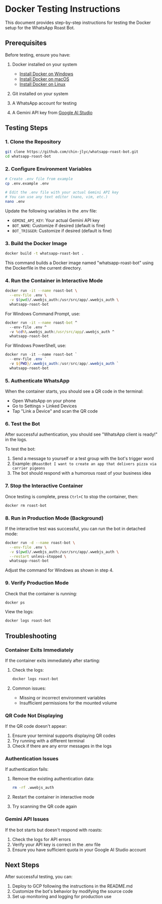 # Docker Testing Instructions

This document provides step-by-step instructions for testing the Docker setup for the WhatsApp Roast Bot.

## Prerequisites

Before testing, ensure you have:

1. Docker installed on your system
   - [Install Docker on Windows](https://docs.docker.com/desktop/install/windows-install/)
   - [Install Docker on macOS](https://docs.docker.com/desktop/install/mac-install/)
   - [Install Docker on Linux](https://docs.docker.com/engine/install/)

2. Git installed on your system
3. A WhatsApp account for testing
4. A Gemini API key from [Google AI Studio](https://ai.google.dev/)

## Testing Steps

### 1. Clone the Repository

```bash
git clone https://github.com/chin-jlyc/whatsapp-roast-bot.git
cd whatsapp-roast-bot
```

### 2. Configure Environment Variables

```bash
# Create .env file from example
cp .env.example .env

# Edit the .env file with your actual Gemini API key
# You can use any text editor (nano, vim, etc.)
nano .env
```

Update the following variables in the .env file:
- `GEMINI_API_KEY`: Your actual Gemini API key
- `BOT_NAME`: Customize if desired (default is fine)
- `BOT_TRIGGER`: Customize if desired (default is fine)

### 3. Build the Docker Image

```bash
docker build -t whatsapp-roast-bot .
```

This command builds a Docker image named "whatsapp-roast-bot" using the Dockerfile in the current directory.

### 4. Run the Container in Interactive Mode

```bash
docker run -it --name roast-bot \
  --env-file .env \
  -v $(pwd)/.wwebjs_auth:/usr/src/app/.wwebjs_auth \
  whatsapp-roast-bot
```

For Windows Command Prompt, use:
```cmd
docker run -it --name roast-bot ^
  --env-file .env ^
  -v %cd%\.wwebjs_auth:/usr/src/app/.wwebjs_auth ^
  whatsapp-roast-bot
```

For Windows PowerShell, use:
```powershell
docker run -it --name roast-bot `
  --env-file .env `
  -v ${PWD}/.wwebjs_auth:/usr/src/app/.wwebjs_auth `
  whatsapp-roast-bot
```

### 5. Authenticate WhatsApp

When the container starts, you should see a QR code in the terminal:
- Open WhatsApp on your phone
- Go to Settings > Linked Devices
- Tap "Link a Device" and scan the QR code

### 6. Test the Bot

After successful authentication, you should see "WhatsApp client is ready!" in the logs.

To test the bot:
1. Send a message to yourself or a test group with the bot's trigger word
2. Example: `@RoastBot I want to create an app that delivers pizza via carrier pigeons`
3. The bot should respond with a humorous roast of your business idea

### 7. Stop the Interactive Container

Once testing is complete, press `Ctrl+C` to stop the container, then:

```bash
docker rm roast-bot
```

### 8. Run in Production Mode (Background)

If the interactive test was successful, you can run the bot in detached mode:

```bash
docker run -d --name roast-bot \
  --env-file .env \
  -v $(pwd)/.wwebjs_auth:/usr/src/app/.wwebjs_auth \
  --restart unless-stopped \
  whatsapp-roast-bot
```

Adjust the command for Windows as shown in step 4.

### 9. Verify Production Mode

Check that the container is running:

```bash
docker ps
```

View the logs:

```bash
docker logs roast-bot
```

## Troubleshooting

### Container Exits Immediately

If the container exits immediately after starting:

1. Check the logs:
   ```bash
   docker logs roast-bot
   ```

2. Common issues:
   - Missing or incorrect environment variables
   - Insufficient permissions for the mounted volume

### QR Code Not Displaying

If the QR code doesn't appear:

1. Ensure your terminal supports displaying QR codes
2. Try running with a different terminal
3. Check if there are any error messages in the logs

### Authentication Issues

If authentication fails:

1. Remove the existing authentication data:
   ```bash
   rm -rf .wwebjs_auth
   ```

2. Restart the container in interactive mode
3. Try scanning the QR code again

### Gemini API Issues

If the bot starts but doesn't respond with roasts:

1. Check the logs for API errors
2. Verify your API key is correct in the .env file
3. Ensure you have sufficient quota in your Google AI Studio account

## Next Steps

After successful testing, you can:

1. Deploy to GCP following the instructions in the README.md
2. Customize the bot's behavior by modifying the source code
3. Set up monitoring and logging for production use
